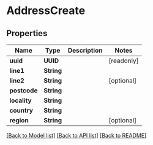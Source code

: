# AddressCreate

## Properties
Name | Type | Description | Notes
------------ | ------------- | ------------- | -------------
**uuid** | **UUID** |  | [readonly] 
**line1** | **String** |  | 
**line2** | **String** |  | [optional] 
**postcode** | **String** |  | 
**locality** | **String** |  | 
**country** | **String** |  | 
**region** | **String** |  | [optional] 

[[Back to Model list]](../README.md#documentation-for-models) [[Back to API list]](../README.md#documentation-for-api-endpoints) [[Back to README]](../README.md)


